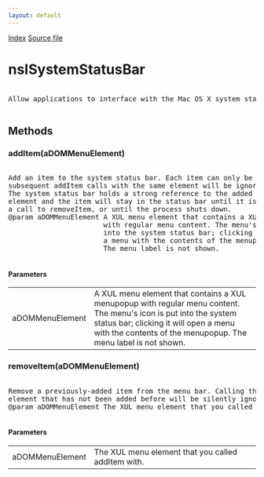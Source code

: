 ```yaml
---
layout: default
---
```

<div id='links'><a href="../index.html">Index</a>
<a href="http://dxr.mozilla.org/mozilla-central/source/widget/nsISystemStatusBar.idl">Source file</a>
</div>

# nsISystemStatusBar #
<pre>  
Allow applications to interface with the Mac OS X system status bar.  
  
</pre>
## Methods ##

### addItem(aDOMMenuElement) ###
<pre>  
Add an item to the system status bar. Each item can only be present once,  
subsequent addItem calls with the same element will be ignored.  
The system status bar holds a strong reference to the added XUL menu  
element and the item will stay in the status bar until it is removed via  
a call to removeItem, or until the process shuts down.  
@param aDOMMenuElement A XUL menu element that contains a XUL menupopup  
                       with regular menu content. The menu's icon is put  
                       into the system status bar; clicking it will open  
                       a menu with the contents of the menupopup.  
                       The menu label is not shown.  
  
</pre>
#### Parameters ####

<table>

<tr>
<td>aDOMMenuElement</td>
<td>A XUL menu element that contains a XUL menupopup  
                       with regular menu content. The menu's icon is put  
                       into the system status bar; clicking it will open  
                       a menu with the contents of the menupopup.  
                       The menu label is not shown.  
</td>
</tr>

</table>

### removeItem(aDOMMenuElement) ###
<pre>  
Remove a previously-added item from the menu bar. Calling this with an  
element that has not been added before will be silently ignored.  
@param aDOMMenuElement The XUL menu element that you called addItem with.  
  
</pre>
#### Parameters ####

<table>

<tr>
<td>aDOMMenuElement</td>
<td>The XUL menu element that you called addItem with.  
</td>
</tr>

</table>
